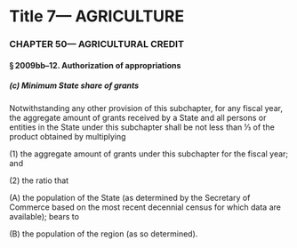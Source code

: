 
# Title 7— AGRICULTURE
### CHAPTER 50— AGRICULTURAL CREDIT
#### § 2009bb–12. Authorization of appropriations
##### (c) Minimum State share of grants

Notwithstanding any other provision of this subchapter, for any fiscal year, the aggregate amount of grants received by a State and all persons or entities in the State under this subchapter shall be not less than ⅓ of the product obtained by multiplying

(1) the aggregate amount of grants under this subchapter for the fiscal year; and

(2) the ratio that

(A) the population of the State (as determined by the Secretary of Commerce based on the most recent decennial census for which data are available); bears to

(B) the population of the region (as so determined).
